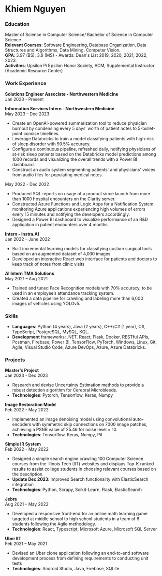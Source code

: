 # Khiem Nguyen

### Education
Master of Science in Computer Science/ Bachelor of Science in Computer Science <br/>
**Relevant Courses**: Software Engineering, Database Organization, Data Structures and Algorithms, Data Mining, Computer Vision. <br/>
**GPA**: 3.97 (BS), 3.9 (MS) - Awards: Dean's List 2019, 2020, 2021, 2022, 2023.<br/>
**Activities**: Upsilon Pi Epsilon Honor Society, ACM, Supplemental Instructor (Academic Resource Center) <br/>


### Work Experience
**Solutions Engineer Associate - Northwestern Medicine** <br/>
Jan 2023 - Present <br/>

**Information Services Intern - Northwestern Medicine** <br/>
May 2023 – Dec 2023 
- Create an OpenAI-powered summarization tool to reduce physician burnout by condensing every 5 days’ worth of patient notes to 5-bullet-point concise timelines.
- Leverage Databricks to train a model classifying patients with high-risk of sleep disorder with 90.5% accuracy.
- Configure a continuous pipeline, refreshed daily, notifying physicians of at-risk sleep patients based on the Databricks model predictions among 1000 records and visualizing the overall trends with a Power BI dashboard.
- Construct an audio system segmenting patients' and physicians' voices from audio files for populating medical notes.

May 2022 - Dec 2022
- Produced SQL reports on usage of a product since launch from more than 1000 hospital encounters on the Clarity server.
- Constructed Azure Functions and Logic Apps for a Notification System monitoring Azure applications experiencing high volumes of errors every 15 minutes and notifying the developers accordingly.
- Designed a Power BI dashboard to visualize performance of an R&D application in patient encounters over 4 months

**Intern - Instra.AI** <br/>
Jan 2022 – June 2022
- Built incremental learning models for classifying custom surgical tools based on an augmented dataset of 4,000 images
- Developed an interactive React web interface for patients and doctors to keep track of notes from clinic visits

**AI Intern TMA Solutions** <br/>
May 2021 – Aug 2021
- Trained and tuned Face Recognition models with 70% accuracy, to be used in an employee’s attendance tracking system.
- Created a data pipeline for crawling and labeling more than 6,000 images of vehicles using YOLOv5.

### Skills
- **Languages**: Python (4 years), Java (2 years), C++/C# (1 year), C#, TypeScript, PostgreSQL, MySQL, KQL.
- **Development** frameworks: .NET, React, Flask, Docker, RESTful APIs, Postman, Firebase, Power BI, TensorFlow,
PyTorch, Windows, Linux, Git, Agile, Visual Studio Code, Azure DevOps, Azure, Azure Databricks.

### Projects

**Master’s Project** <br/>
Jan 2023 - Dec 2023
- Research and devise Uncertainty Estimation methods to provide a robust detection algorithm for Cerebral Microbleeds.
- **Technologies**: Pytorch, Tensorflow, Keras, Numpy 

**Image Restoration Model** <br/>
Feb 2022 - May 2022
- Implemented an image denoising model using convolutional auto-encoders with symmetric skip connections on 7000 
image patches, achieving a PSNR value of 25.46 for noise level = 10.
- **Technologies**: Tensorflow, Keras, Numpy, Pil

**Simple IR System** <br/>
Feb 2022 - May 2022
- Designed a simple search engine crawling 100 Computer Science courses from the Illinois Tech (IIT) websites and displays 
Top-K ranked results to assist college students in choosing relevant courses based on the description.
- **Update Dec 2023**: Improved Search functionality with ElasticSearch integration
- **Technologies**: Python, Scrapy, Scikit-Learn, Flask, ElasticSearch

**Jebra** <br/>
Aug 2021 – May 2022
- Developed a responsive front-end for an online math learning game targeted at middle school to high school students in a 
team of 6 students following the Agile methodology.
- **Technologies**: React, Typescript, Microsoft Azure, Microsoft SQL Server

**Uber IIT** <br/>
Feb 2021 – May 2021
- Devised an Uber clone application following an end-to-end software development process from defining requirements to 
conducting unit tests
- **Technologies**: Android Studio, Java, Firebase, SQLite
